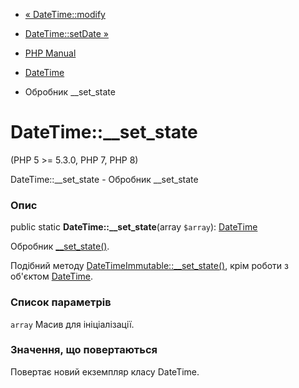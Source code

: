 - [« DateTime::modify](datetime.modify.md)
- [DateTime::setDate »](datetime.setdate.md)

- [PHP Manual](index.md)
- [DateTime](class.datetime.md)
- Обробник \_\_set_state

# DateTime::\_\_set_state

(PHP 5 \>= 5.3.0, PHP 7, PHP 8)

DateTime::\_\_set_state - Обробник \_\_set_state

### Опис

public static **DateTime::\_\_set_state**(array `$array`):
[DateTime](class.datetime.md)

Обробник [\_\_set_state()](language.oop5.magic.md#object.set-state).

Подібний методу
[DateTimeImmutable::\_\_set_state()](datetimeimmutable.set-state.md),
крім роботи з об'єктом [DateTime](class.datetime.md).

### Список параметрів

`array`
Масив для ініціалізації.

### Значення, що повертаються

Повертає новий екземпляр класу DateTime.
